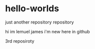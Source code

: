 # hello-worlds
just another repository repository

hi im lemuel james i'm new here in github


3rd reposiroty
